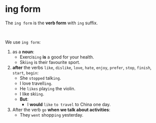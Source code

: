 # ing form
The `ing form` is the **verb form** with `ing` suffix.

<br>

We use `ing form`:
1. as a **noun**:
   - Exercis`ing` **is** a good for your health.
   - Ski`ing` is their favourite sport.
2. **after** the verbs `like`, `dislike`, `love`, `hate`, `enjoy`, `prefer`, `stop`, `finish`, `start`, `begin`:
   - She `stopped` talk`ing`.
   - I love travell`ing`.
   - He `likes` play`ing` the violin.
   - I like ski`ing`.
   - **But**:
     - I **would** `like` `to travel` to China one day.
3. After the verb `go` **when we talk about activities**:
   - They `went` shopp`ing` yesterday.
